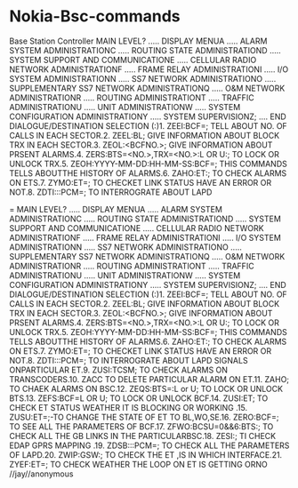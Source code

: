 # Nokia-Bsc-commands
Base Station Controller
MAIN LEVEL? .....
DISPLAY MENUA ..... 
ALARM SYSTEM ADMINISTRATIONC .....
ROUTING STATE ADMINISTRATIOND .....
SYSTEM SUPPORT AND COMMUNICATIONE ..... 
CELLULAR RADIO NETWORK ADMINISTRATIONF .....
FRAME RELAY ADMINISTRATIONI .....
I/O SYSTEM ADMINISTRATIONN ..... 
SS7 NETWORK ADMINISTRATIONO ..... 
SUPPLEMENTARY SS7 NETWORK ADMINISTRATIONQ .....
O&M NETWORK ADMINISTRATIONR ..... 
ROUTING ADMINISTRATIONT .....
TRAFFIC ADMINISTRATIONU .....
UNIT ADMINISTRATIONW ..... 
SYSTEM CONFIGURATION ADMINISTRATIONY ..... SYSTEM SUPERVISIONZ; .... END DIALOGUE/DESTINATION SELECTION (:)1. ZEEI:BCF=<BCFNO>; TELL ABOUT NO. OF CALLS IN EACH SECTOR.2. ZEEL:BL; GIVE INFORMATION ABOUT BLOCK TRX IN EACH SECTOR.3. ZEOL:<BCFNO.>; GIVE INFORMATION ABOUT PRSENT ALARMS.4. ZERS:BTS=<NO.>,TRX=<NO.>:L OR U:; TO LOCK OR UNLOCK TRX.5. ZEOH:YYYY-MM-DD:HH-MM-SS:BCF=<BCF NO.>; THIS COMMANDS TELLS ABOUTTHE HISTORY OF ALARMS.6. ZAHO:ET:; TO CHECK ALARMS ON ETS.7. ZYMO:ET=<ET NO.>; TO CHECKET LINK STATUS HAVE AN ERROR OR NOT.8. ZDTI:::PCM=<ET NO.>; TO INTERROGRATE ABOUT LAPD 
   
= MAIN LEVEL? ..... DISPLAY MENUA ..... ALARM SYSTEM ADMINISTRATIONC ..... ROUTING STATE ADMINISTRATIOND ..... SYSTEM SUPPORT AND COMMUNICATIONE ..... CELLULAR RADIO NETWORK ADMINISTRATIONF ..... FRAME RELAY ADMINISTRATIONI ..... I/O SYSTEM ADMINISTRATIONN ..... SS7 NETWORK ADMINISTRATIONO ..... SUPPLEMENTARY SS7 NETWORK ADMINISTRATIONQ ..... O&M NETWORK ADMINISTRATIONR ..... ROUTING ADMINISTRATIONT ..... TRAFFIC ADMINISTRATIONU ..... UNIT ADMINISTRATIONW ..... SYSTEM CONFIGURATION ADMINISTRATIONY ..... SYSTEM SUPERVISIONZ; .... END DIALOGUE/DESTINATION SELECTION (:)1. ZEEI:BCF=<BCFNO>; TELL ABOUT NO. OF CALLS IN EACH SECTOR.2. ZEEL:BL; GIVE INFORMATION ABOUT BLOCK TRX IN EACH SECTOR.3. ZEOL:<BCFNO.>; GIVE INFORMATION ABOUT PRSENT ALARMS.4. ZERS:BTS=<NO.>,TRX=<NO.>:L OR U:; TO LOCK OR UNLOCK TRX.5. ZEOH:YYYY-MM-DD:HH-MM-SS:BCF=<BCF NO.>; THIS COMMANDS TELLS ABOUTTHE HISTORY OF ALARMS.6. ZAHO:ET:; TO CHECK ALARMS ON ETS.7. ZYMO:ET=<ET NO.>; TO CHECKET LINK STATUS HAVE AN ERROR OR NOT.8. ZDTI:::PCM=<ET NO.>; TO INTERROGRATE ABOUT LAPD SIGNALS ONPARTICULAR ET.9. ZUSI:TCSM; TO CHECK ALARMS ON TRANSCODERS.10. ZACC<ALARM NO.> TO DELETE PARTICULAR ALARM ON ET.11. ZAHO; TO CHAEK ALARMS ON BSC.12. ZEQS:BTS=<BTS NO.>:L or U; TO LOCK OR UNLOCK BTS.13. ZEFS:BCF=<BCF NO.>L OR U; TO LOCK OR UNLOCK BCF.14. ZUSI:ET; TO CHECK ET STATUS WEATHER IT IS BLOCKING OR WORKING .15. ZUSU:ET=<ET NO.>;-TO CHANGE THE STATE OF ET TO BL,WO,SE.16. ZERO:BCF=<BCF NO.>; TO SEE ALL THE PARAMETERS OF BCF.17. ZFWO:BCSU=0&&6:BTS:; TO CHECK ALL THE GB LINKS IN THE PARTICULARBSC.18. ZESI:; TI CHECK EDAP GPRS MAPPING .19. ZDSB:::PCM=<ET NO.>; TO CHECK ALL THE PARAMETERS OF LAPD.20. ZWIP:GSW:<ET NO.>; TO CHECK THE ET ,IS IN WHICH INTERFACE.21. ZYEF:ET=<ET NO.>; TO CHECK WEATHER THE LOOP ON ET IS GETTING ORNO
//jay//anonymous
